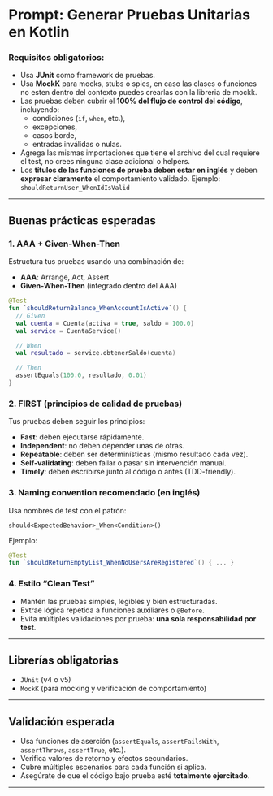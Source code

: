 # Prompt: Generar Pruebas Unitarias en Kotlin 

### Requisitos obligatorios:

- Usa **JUnit** como framework de pruebas.
- Usa **MockK** para mocks, stubs o spies, en caso las clases o funciones no esten dentro del contexto puedes crearlas con la libreria 
  de mockk.
- Las pruebas deben cubrir el **100% del flujo de control del código**, incluyendo:
  - condiciones (`if`, `when`, etc.),
  - excepciones,
  - casos borde,
  - entradas inválidas o nulas.
- Agrega las mismas importaciones que tiene el archivo del cual requiere el test, no crees ninguna clase adicional o helpers.
- Los **títulos de las funciones de prueba deben estar en inglés** y deben **expresar claramente** el comportamiento validado.
  Ejemplo: `shouldReturnUser_WhenIdIsValid`

---

## Buenas prácticas esperadas

### 1. AAA + Given-When-Then

Estructura tus pruebas usando una combinación de:

- **AAA**: Arrange, Act, Assert
- **Given-When-Then** (integrado dentro del AAA)

```kotlin
@Test
fun `shouldReturnBalance_WhenAccountIsActive`() {
  // Given
  val cuenta = Cuenta(activa = true, saldo = 100.0)
  val service = CuentaService()

  // When
  val resultado = service.obtenerSaldo(cuenta)

  // Then
  assertEquals(100.0, resultado, 0.01)
}
```

### 2. FIRST (principios de calidad de pruebas)

Tus pruebas deben seguir los principios:

- **Fast**: deben ejecutarse rápidamente.
- **Independent**: no deben depender unas de otras.
- **Repeatable**: deben ser determinísticas (mismo resultado cada vez).
- **Self-validating**: deben fallar o pasar sin intervención manual.
- **Timely**: deben escribirse junto al código o antes (TDD-friendly).

### 3. Naming convention recomendado (en inglés)

Usa nombres de test con el patrón:

```
should<ExpectedBehavior>_When<Condition>()
```

Ejemplo:

```kotlin
@Test
fun `shouldReturnEmptyList_WhenNoUsersAreRegistered`() { ... }
```

### 4. Estilo “Clean Test”

- Mantén las pruebas simples, legibles y bien estructuradas.
- Extrae lógica repetida a funciones auxiliares o `@Before`.
- Evita múltiples validaciones por prueba: **una sola responsabilidad por test**.

---

## Librerías obligatorias

- `JUnit` (v4 o v5)
- `MockK` (para mocking y verificación de comportamiento)

---

## Validación esperada

- Usa funciones de aserción (`assertEquals`, `assertFailsWith`, `assertThrows`, `assertTrue`, etc.).
- Verifica valores de retorno y efectos secundarios.
- Cubre múltiples escenarios para cada función si aplica.
- Asegúrate de que el código bajo prueba esté **totalmente ejercitado**.

---